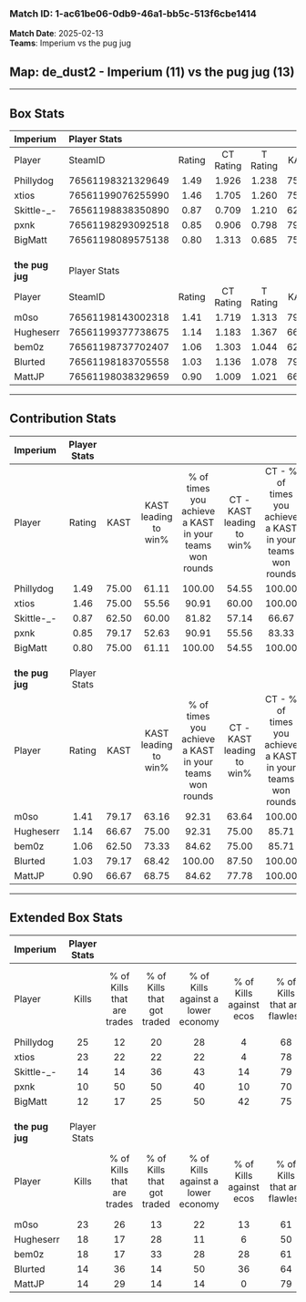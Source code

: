 ### Match ID: 1-ac61be06-0db9-46a1-bb5c-513f6cbe1414  
**Match Date**: 2025-02-13  
**Teams**: Imperium vs the pug jug  

## **Map**: de_dust2 - Imperium (11) vs the pug jug (13)  
---  

## Box Stats  

| **Imperium**    | Player Stats      |        |           |          |       |       |       |         |        |      |     |
| :- | :- | :-: | :-: | :-: | :-: | :-: | :-: | :-: | :-: | :-: | :-: |
| Player          | SteamID           | Rating | CT Rating | T Rating | KAST  |  ADR  | Kills | Assists | Deaths | K/D  | HS% |
| Phillydog       | 76561198321329649 |  1.49  |   1.926   |  1.238   | 75.00 | 100.7 |  25   |    4    |   16   | 1.56 | 60  |
| xtios           | 76561199076255990 |  1.46  |   1.705   |  1.260   | 75.00 | 104.8 |  23   |    5    |   15   | 1.53 | 52  |
| Skittle-_-      | 76561198838350890 |  0.87  |   0.709   |  1.210   | 62.50 | 76.0  |  14   |    6    |   19   | 0.74 | 64  |
| pxnk            | 76561198293092518 |  0.85  |   0.906   |  0.798   | 79.17 | 58.8  |  10   |   10    |   17   | 0.59 | 40  |
| BigMatt         | 76561198089575138 |  0.80  |   1.313   |  0.685   | 75.00 | 55.0  |  12   |    6    |   20   | 0.60 | 33  |
|                 |                   |        |           |          |       |       |       |         |        |      |     |
|                 |                   |        |           |          |       |       |       |         |        |      |     |
|                 |                   |        |           |          |       |       |       |         |        |      |     |
| **the pug jug** | Player Stats      |        |           |          |       |       |       |         |        |      |     |
| Player          | SteamID           | Rating | CT Rating | T Rating | KAST  |  ADR  | Kills | Assists | Deaths | K/D  | HS% |
| m0so            | 76561198143002318 |  1.41  |   1.719   |  1.313   | 79.17 | 96.0  |  23   |    4    |   17   | 1.35 | 26  |
| Hugheserr       | 76561199377738675 |  1.14  |   1.183   |  1.367   | 66.67 | 87.4  |  18   |    5    |   16   | 1.13 | 66  |
| bem0z           | 76561198737702407 |  1.06  |   1.303   |  1.044   | 62.50 | 83.5  |  18   |    7    |   18   | 1.00 | 38  |
| Blurted         | 76561198183705558 |  1.03  |   1.136   |  1.078   | 79.17 | 73.8  |  14   |    7    |   17   | 0.82 | 57  |
| MattJP          | 76561198038329659 |  0.90  |   1.009   |  1.021   | 66.67 | 60.6  |  14   |    3    |   16   | 0.88 | 28  |
---  

## Contribution Stats  

| **Imperium**    | Player Stats |       |                      |                                                        |                           |                                                             |                          |                                                            |
| :- | :-: | :-: | :-: | :-: | :-: | :-: | :-: | :-: |
| Player          |    Rating    | KAST  | KAST leading to win% | % of times you achieve a KAST in your teams won rounds | CT - KAST leading to win% | CT - % of times you achieve a KAST in your teams won rounds | T - KAST leading to win% | T - % of times you achieve a KAST in your teams won rounds |
| Phillydog       |     1.49     | 75.00 |        61.11         |                         100.00                         |           54.55           |                           100.00                            |          71.43           |                           100.00                           |
| xtios           |     1.46     | 75.00 |        55.56         |                         90.91                          |           60.00           |                           100.00                            |          50.00           |                           80.00                            |
| Skittle-_-      |     0.87     | 62.50 |        60.00         |                         81.82                          |           57.14           |                            66.67                            |          62.50           |                           100.00                           |
| pxnk            |     0.85     | 79.17 |        52.63         |                         90.91                          |           55.56           |                            83.33                            |          50.00           |                           100.00                           |
| BigMatt         |     0.80     | 75.00 |        61.11         |                         100.00                         |           54.55           |                           100.00                            |          71.43           |                           100.00                           |
|                 |              |       |                      |                                                        |                           |                                                             |                          |                                                            |
|                 |              |       |                      |                                                        |                           |                                                             |                          |                                                            |
|                 |              |       |                      |                                                        |                           |                                                             |                          |                                                            |
| **the pug jug** | Player Stats |       |                      |                                                        |                           |                                                             |                          |                                                            |
| Player          |    Rating    | KAST  | KAST leading to win% | % of times you achieve a KAST in your teams won rounds | CT - KAST leading to win% | CT - % of times you achieve a KAST in your teams won rounds | T - KAST leading to win% | T - % of times you achieve a KAST in your teams won rounds |
| m0so            |     1.41     | 79.17 |        63.16         |                         92.31                          |           63.64           |                           100.00                            |          62.50           |                           83.33                            |
| Hugheserr       |     1.14     | 66.67 |        75.00         |                         92.31                          |           75.00           |                            85.71                            |          75.00           |                           100.00                           |
| bem0z           |     1.06     | 62.50 |        73.33         |                         84.62                          |           75.00           |                            85.71                            |          71.43           |                           83.33                            |
| Blurted         |     1.03     | 79.17 |        68.42         |                         100.00                         |           87.50           |                           100.00                            |          54.55           |                           100.00                           |
| MattJP          |     0.90     | 66.67 |        68.75         |                         84.62                          |           77.78           |                           100.00                            |          57.14           |                           66.67                            |
---  

## Extended Box Stats  

| **Imperium**    | Player Stats |                            |                            |                                    |                         |                              |                                 |        |                             |                                     |                          |                               |                            |
| :- | :-: | :-: | :-: | :-: | :-: | :-: | :-: | :-: | :-: | :-: | :-: | :-: | :-: |
| Player          |    Kills     | % of Kills that are trades | % of Kills that got traded | % of Kills against a lower economy | % of Kills against ecos | % of Kills that are flawless | % of Kills that are close duels | Deaths | % of Deaths that get traded | % of Deaths against a lower economy | % of Deaths against ecos | % of Deaths that are flawless | % of Deaths that are close |
| Phillydog       |      25      |             12             |             20             |                 28                 |            4            |              68              |                8                |   16   |             25              |                 13                  |            0             |              69               |             0              |
| xtios           |      23      |             22             |             22             |                 22                 |            4            |              78              |               13                |   15   |              7              |                 13                  |            0             |              53               |             7              |
| Skittle-_-      |      14      |             14             |             36             |                 43                 |           14            |              79              |                7                |   19   |             21              |                 16                  |            5             |              58               |             11             |
| pxnk            |      10      |             50             |             50             |                 40                 |           10            |              70              |                0                |   17   |              0              |                  6                  |            0             |              71               |             6              |
| BigMatt         |      12      |             17             |             25             |                 50                 |           42            |              75              |                0                |   20   |             45              |                 20                  |            0             |              60               |             5              |
|                 |              |                            |                            |                                    |                         |                              |                                 |        |                             |                                     |                          |                               |                            |
|                 |              |                            |                            |                                    |                         |                              |                                 |        |                             |                                     |                          |                               |                            |
|                 |              |                            |                            |                                    |                         |                              |                                 |        |                             |                                     |                          |                               |                            |
| **the pug jug** | Player Stats |                            |                            |                                    |                         |                              |                                 |        |                             |                                     |                          |                               |                            |
| Player          |    Kills     | % of Kills that are trades | % of Kills that got traded | % of Kills against a lower economy | % of Kills against ecos | % of Kills that are flawless | % of Kills that are close duels | Deaths | % of Deaths that get traded | % of Deaths against a lower economy | % of Deaths against ecos | % of Deaths that are flawless | % of Deaths that are close |
| m0so            |      23      |             26             |             13             |                 22                 |           13            |              61              |                4                |   17   |             24              |                 18                  |            6             |              94               |             0              |
| Hugheserr       |      18      |             17             |             28             |                 11                 |            6            |              50              |                6                |   16   |             38              |                 13                  |            0             |              81               |             13             |
| bem0z           |      18      |             17             |             33             |                 28                 |           28            |              61              |                0                |   18   |             28              |                 17                  |            6             |              72               |             0              |
| Blurted         |      14      |             36             |             14             |                 50                 |           36            |              64              |               14                |   17   |             18              |                 12                  |            6             |              59               |             12             |
| MattJP          |      14      |             29             |             14             |                 14                 |            0            |              79              |                7                |   16   |             31              |                 13                  |            0             |              63               |             13             |
